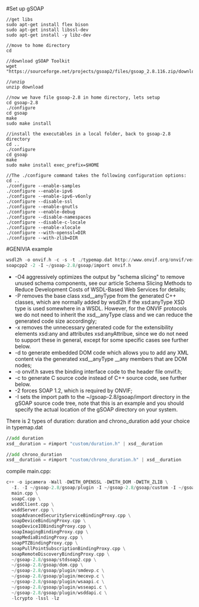 #Set up gSOAP
```
//get libs
sudo apt-get install flex bison
sudo apt-get install libssl-dev
sudo apt-get install -y libz-dev

//move to home directory
cd

//download gSOAP Toolkit
wget "https://sourceforge.net/projects/gsoap2/files/gsoap_2.8.116.zip/download"

//unzip
unzip download

//now we have file gsoap-2.8 in home directory, lets setup
cd gsoap-2.8
./configure
cd gsoap
make
sudo make install

//install the executables in a local folder, back to gsoap-2.8 directory
cd ..
./configure
cd gsoap
make
sudo make install exec_prefix=$HOME

//The ./configure command takes the following configuration options:
cd ..
./configure --enable-samples
./configure --enable-ipv6
./configure --enable-ipv6-v6only
./configure --disable-ssl
./configure --enable-gnutls
./configure --enable-debug
./configure --disable-namespaces
./configure --disable-c-locale
./configure --enable-xlocale
./configure --with-openssl=DIR
./configure --with-zlib=DIR
```


#GENIVIA example
```asm
wsdl2h -o onvif.h -c -s -t ./typemap.dat http://www.onvif.org/onvif/ver10/network/wsdl/remotediscovery.wsdl
soapcpp2 -2 -I ~/gsoap-2.8/gsoap/import onvif.h
```
- -O4 aggressively optimizes the output by "schema slicing" to remove unused schema components, see our article Schema Slicing Methods to Reduce Development Costs of WSDL-Based Web Services for details;
- -P removes the base class xsd__anyType from the generated C++ classes, which are normally added by wsdl2h if the xsd:anyType XSD type is used somewhere in a WSDL. However, for the ONVIF protocols we do not need to inherit the xsd__anyType class and we can reduce the generated code size accordingly;
- -x removes the unnecessary generated code for the extensibility elements xsd:any and attributes xsd:anyAttribue, since we do not need to support these in general, except for some specific cases see further below. 
- -d to generate embedded DOM code which allows you to add any XML content via the generated xsd__anyType __any members that are DOM nodes;
- -o onvif.h saves the binding interface code to the header file onvif.h;
- -c to generate C source code instead of C++ source code, see further below.
- -2 forces SOAP 1.2, which is required by ONVIF;
- -I sets the import path to the ~/gsoap-2.8/gsoap/import directory in the gSOAP source code tree, note that this is an example and you should specify the actual location of the gSOAP directory on your system.

There is 2 types of duration: duration and chrono_duration add your choice in typemap.dat
```asm
//add duration
xsd__duration = #import "custom/duration.h" | xsd__duration
```
```asm
//add chrono_duration
xsd__duration = #import "custom/chrono_duration.h" | xsd__duration
```

compile main.cpp:
```asm
c++ -o ipcamera -Wall -DWITH_OPENSSL -DWITH_DOM -DWITH_ZLIB \
  -I. -I ~/gsoap-2.8/gsoap/plugin -I ~/gsoap-2.8/gsoap/custom -I ~/gsoap-2.8/gsoap \
  main.cpp \
  soapC.cpp \
  wsddClient.cpp \
  wsddServer.cpp \
  soapAdvancedSecurityServiceBindingProxy.cpp \
  soapDeviceBindingProxy.cpp \
  soapDeviceIOBindingProxy.cpp \
  soapImagingBindingProxy.cpp \
  soapMediaBindingProxy.cpp \
  soapPTZBindingProxy.cpp \
  soapPullPointSubscriptionBindingProxy.cpp \
  soapRemoteDiscoveryBindingProxy.cpp \
  ~/gsoap-2.8/gsoap/stdsoap2.cpp \
  ~/gsoap-2.8/gsoap/dom.cpp \
  ~/gsoap-2.8/gsoap/plugin/smdevp.c \
  ~/gsoap-2.8/gsoap/plugin/mecevp.c \
  ~/gsoap-2.8/gsoap/plugin/wsaapi.c \
  ~/gsoap-2.8/gsoap/plugin/wsseapi.c \
  ~/gsoap-2.8/gsoap/plugin/wsddapi.c \
  -lcrypto -lssl -lz
```



